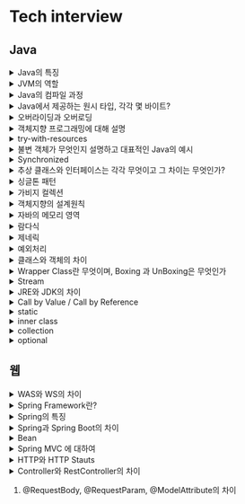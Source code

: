 # Tech interview

## Java
<details>


<summary> Java의 특징 </summary>
Java는 객체지향 프로그래밍 언어로 기본 자료형을 제외한 모든 요소들이 객체로 표현됩니다.

- 객체 지향 개념의 특징인 캡슐화, 상속, 다형성이 잘 적용된 언어
- 장점
  - 자바는 자바 프로그램이 실행되는 동안 운영체제를 대신하는 자바 가상 머신 JVM 위에서 동작하기에 운영체제에 독립적이다
    - GabageCollector를 통한 자동적인 메모리 관리 가능
- 단점
  - JVM 위에서 동작한다는 것은 큰 장점이지만 JVM 위에서 동작하기때문에 다른 언어에 비교하여 실행 속도가 느리다는 단점이 있다
  - 다중 상속이나 타입에 엄격하며 제약이 많음

### 꼬리질문
- 방금 말씀하신 객체 지향 개념의 특징을 설명해주세요
  - 캡슐화
    - 객체 내부의 속성이나 행위를 외부에서 직접 접근할 수 없게 하는 것
    - private 멤버변수, getter/setter

  - 상속
    - 자식 클래스에서 부모 클래스로부터 부모의 모든 자원을 물려 받는 것을 의미
    - 상속을 통해 비효율적인 코드 중복을 피할 수 있고, 부모 클래스의 수정을 통해 자식 클래스 전체가 수정되기때문에 유지보수가 편리함
      ### 꼬리질문2
        - 자바는 다중상속을 지원하지않는데 그 이유는? 그리고 인터페이스는 지원하는데 왜 가능?
          - 다중상속의 경우 하나의 클래스가 여러 상위 클래스를 상속받는 것을 말하는데 여러 상위 클래스에 동일한 이름의 메소드가 있을 때 하위 클래스에서 어떤 메소드를 사용해야하는지 알 수 없는 문제가 발생해 자바에서는 다중상속을 지원하지않는것입니다.
          - 인터페이스는 구현체가 없기때문에 가능합니다.
    - 예시: Spring Data JPA를 사용하면 Repository에서 JpaRepository를 상속하여 우리가 직접 기능을 정의하지않아도 CRUD, Paging 등의 기능을 사용할 수 있는 것
  - 추상화
    - 클래스들의 공통적인 요소를 뽑아서 상위 클래스를 만들어내는 것
    - 즉, 공통적인 속성과 기능을 정의함으로써 코드의 중복을 줄이는 것
    - 자바에서의 예시로는 추상클래스와 인터페이스가 있음
  - 다형성
    - 하나의 객체나 메소드가 여러가지 다른 형태를 가질 수 있는 것
    - 오버라이딩과 오버로딩이 그 예시
</details>

<details>
<summary> JVM의 역할 </summary>

- JVM은 스택 기반으로 동작

- Java Byte Code를 OS에 맞게 해석해주는 역할

- 가비지컬렉션을 통해 자동적인 메모리 관리
</details>

<details>
<summary> Java의 컴파일 과정 </summary>

- 개발자가 확장자명이 .java인 자바 파일을 생성하여 build
- java compiler에 의해 확장자명 .class인 자바 바이트코드를 생성
- Class Loader를 통해 JVM 메모리 내로 로드
- 실행엔진을 통해 컴퓨터가 읽을 수 있는 기계어로 해석

</details>

<details>
<summary> Java에서 제공하는 원시 타입, 각각 몇 바이트? </summary>

- 정수형 byte(1), short(2), int(4), Long(8)
- 실수형 float(4), double(8)
- 문자형 char(2)
- 논리형 boolean(1)
</details>

<details>
<summary> 오버라이딩과 오버로딩 </summary>

- 오버라이딩은 상위 클래스의 메소드를 하위 클래스의 메소드에서 재정의하는것
  - toString, 상속
- 오버로딩은 같은 이름의 메소드를 매개변수의 타입과 갯수를 다르게하여 여러개 정의하는것
  - 생성자 오버로딩(매개변수 없는 경우, 모든 매개변수가 있는 경우)
</details>

<details>
<summary> 객체지향 프로그래밍에 대해 설명 </summary>

- 객체지향 프로그래밍은 현실세계에 존재하는 모든 사물을 객체로 보고, 프로그래밍 구현 시 프로그램에 필요한 객체를 파악하고 그 상태와 행위를 가진 객체를 만들어 각각 객체들의 역할이 무엇인지 정의하여 객체들 간의 상호작용을 통해 프로그램을 만드는 것
- 기능이 아닌 객체가 중심으로 누가 무엇을 할것인가를 정의하는 것입니다.
- 특징으로는 캡슐화, 상속, 다형성, 추상화 등이 있고 모듈을 재사용할 수 있다는 장점이 있어 확장 및 유지보수가 용이합니다.
</details>


<details>
<summary> try-with-resources </summary>

- try-catch-finally의 문제점을 보완하기 위해 나온 개념
- try() 안에 자원 객체를 전달하면 try 블록이 끝나고 자동으로 자원을 해제해주는 기능입니다.
- 따로 finally 문을 작성하지 않아도 됩니다.

</details>

<details>
<summary> 불변 객체가 무엇인지 설명하고 대표적인 Java의 예시 </summary>

- 불변 객체란 객체가 생성된 이후 내부의 상태가 변하지 않는 객체
- Java에서는 원시 타입의 경우 final 키워드를 사용해 불변객체를 만들 수 있고 참조 타입일 경우엔 추가적인 작업이 필요함
- 참조타입일 경우 배열을 예시로 들면 배열을 받아 copy해서 저장하고, getter를 clone으로 반환하여 불변 객체를 만들 수 있습니다.
- 리스트도 마찬가지로 내부를 복사하여 전달하는데 이를 방어적 복사라고 합니다.
- 불변객체는 Thread-safe하여 병렬 프로그래밍에 유용하며, 동기화롤 고려하지 않아도 됩니다.
  - Thread-safe 하다는 것은?
    - Thread는 프로그램의 독립적인 실행 흐름, 여러 작업을 동시에 처리하기 위해 사용
    - Thread-safe는 멀티쓰레드 프로그래밍 환경에서 사용되는 용어로 어떤 자원에 여러 쓰레드가 동시에 접근해도 프로그램 실행에 문제가 없는 상태를 의미합니다.
- 메소드 호출 시 파라미터 값이 변하지 않는다는 것을 보장할 수 있습니다
- 가비지 컬렉터가 스캔하는 객체의 수가 줄기때문에 가비지 컬렉션 성능을 높일 수 있습니다. 
</details>

<details>
<summary> Synchronized </summary>
멀티 쓰레드 환경에서 사용되는 키워드로 동기화

- 하나의 쓰레드에서 자원을 사용하고 있다면 다른 쓰레드에서 접근하는 것을 막아 교착 상태를 방지하는 키워드
- 데이터의 Thread-safe를 위해 자바에서 제공하는 키워드
- 변수와 메소드에 사용할 수 있음
- 키워드를 너무 많이 사용하면 동기화 요청이 너무 많아져 성능 저하가 될 수 있어 적절히 사용해야함


</details>

<details>
<summary> 추상 클래스와 인터페이스는 각각 무엇이고 그 차이는 무엇인가? </summary>

- 추상 클래스는 클래스 내에 메소드에 선언부만 있고 구현부가 없는 추상메소드가 하나 이상 포함하는 클래스를 추상 클래스라고 합니다.
- 인터페이스는 모든 메소드가 추상 메소드로 이루어진것
### 공통점
- new 연산자로 인스턴스 생성 불가
- 사용을 위해 하위 클래스에서 확장 / 구현
### 차이점
- 추상 클래스는 클래스 내에 변수, 구현부가 있는 메소드가 존재할 수 있지만 인터페이스는 불가능
- 추상클래스는 다중상속이 불가능, 인터페이스는 가능
</details>

<details>
<summary> 싱글톤 패턴 </summary>

- 단 하나의 인스턴스를 생성해 사용하는 디자인 패턴
- 인스턴스가 1개만 존재해야 한다는 것을 보장하고 싶은 경우와 동일한 인스턴스를 자주 생성해야하는 경우 메모리 낭비 방지를 위해 주로 사용

</details>

<details>
<summary> 가비지 컬렉션 </summary>

- Java의 메모리 구조 중 Heap 메모리 영역에 동적 할당되었으나 더이상 참조되지 않는 대상을 탐지하여 메모리에서 해제하는 JVM의 기능
  - 왜 Heap 영역인가? -> 객체가 새로 생성되면 Heap 영역에 되기때문
  - 더이상 참조되지않는다는 것 객체가 null 이 되는 것
- 개발자가 코드로 호출할 필요 없이 JVM이 백그라운드에서 자동적으로 수행
</details>

<details>
<summary> 객체지향의 설계원칙 </summary>

객체 지향의 설계 원칙은 SOLID 라고 함
### S
SRP 단일 책임의 원칙
- 하나의 클래스는 하나의 책임을 가져야하며, 변경 또한 하나의 이유를 가져야함
### O
OCP 개방 폐쇄의 원칙
- 클래스는 확장에는 개방적이고 변경에는 폐쇄적이여야함
### L
LSP 리스코프 치환의 원칙
- 하위 타입의 객체는 상위 타입의 객체에서 가능한 행위를 수행할 수 있어야함
- 즉 하위 타입은 상위 타입으로 대체될 수 있어야함
### I
ISP 인터페이스 분리의 원칙
- 인터페이스는 최소한의 기능을 가져야 한다는 원칙
- SRP와 동일한 개념으로 SRP는 클래스 ISP는 인터페이스가 그 대상이 된다는 것
### D
DIP 의존관계 역전의 원칙
- 구현클래스에 의존하지말고 보다 추상적인 클래스 (인터페이스)에 의존해야한다는 것

</details>

<details>
<summary> 자바의 메모리 영역 </summary> 

- 자바의 메모리영역은 크게 모든 스레드가 공유해서 사용하는 메소드영역, 힙영역
- 스레드 별로 하나씩 생성되는 스택영역, PC 레지스터, 네이티브 메서드 스택으로 구분됨
  - 메소드 영역은 static 변수, final 클래스 등이 생성되는 영역,  JVM이 동작해서 클래스가 로딩될 때 생성
  - 힙 영역 new 키워드로 생성된 객체와 배열 등이 생성되는 영역, 런타임시 할당
    - GC가 사용하지않는 인스턴스를 감지해 메모를 관리하는 영역
  - 스택영역은 지역 변수, 파라미터, 리턴 값 등이 생성되는 영역, 컴파일 타임 시 할당
  - PC 레지스터는 현재 스레드가 실행되는 부분의 주소와 명령을 저장하고 있는 영역
  - 네이티브 메서드 스택
    - 자바 이외의 언어로 작성된 네이티브 코드를 실행할 때 사용되는 메모리 영역

</details>

<details>
<summary> 람다식 </summary>
함수형 프로그래밍 기법, 메서드를 하나의 식으로 표현하는 방식

### 람다식의 장점
코드의 간결성과 가독성을 높일 수 있음

### 람다식 구현 방법
- 매개변수 -> 구현부로 이용하여 사용
- 구현부가 단일 실행문이면 {} 실행 가능
- 단일문이 return문만이면 괄호를 생략 가능

### 익명함수란
- 이름이 붙지 않고 프로그램에서 일시적으로 한번만 사용되고 버려지는 객체
- 재사용성이 없음
- 일시적으로 한번만 사용되어야 하는 객체의 경우 사용

</details>

<details>
<summary> 제네릭 </summary>
클래스나 메서드에서 사용될 데이터 타입을 미리 지정하지 않고 실행 시점에 결정할 수 있도록 하는 기술

- List가 그 예시, List에 담기는 객체를 그 때 그 때 지정해서 사용하는 것
- <> 괄호로 사용할 수 있음
- 제네릭은 괄호 내부에 식별자 기호를 지정해서 사용할 수 있는데 이 때 식별자를 타입 매개변수라고 하며 T로 사용함
### 타입 매개변수
- 제네릭을 이용한 클래스나 메소드 설계 시 사용
- jdk 1.7 버전 이후부터 new 생성자 부분의 제네릭 타입 생략 가능 -> 제네릭 나름 타입 추론을 하여 생략된 곳을 넣어주기 때문
- 타입 파라미터에 할당 가능한 타입은 Reference 타입 뿐
- Wrapper 클래스 (Integer, Double 등)이 이때 사용됨
- 제네릭 내부에 타입은 여러개 지정할 수 있음
### 제네릭 사용 이유와 이점
- 컴파일 시 타입 검사를 통해 예외 방지
- 불필요한 캐스팅을 없애 성능 향상

</details>

<details>
<summary> 예외처리 </summary>
  
  - 예외란 실행 도중 발생한 비정상적인 상황을 말하며 예외 처리를 통해 프로그램이 비 정상적으로 종료되지 않도록 처리 가능
  - try-catch-finally 구문을 사용하거나 throws 예외 타입을 메서드 선언부에 추가
  - ExceptionHandler를 통해 전역적으로 처리하는 방법 등이 있음

</details>

<details> 
<summary> 클래스와 객체의 차이 </summary>

- 클래스는 객체를 만들어내기 위한 설계도로 객체를 생성하는데에 사용됨
- 객체는 클래스를 기반으로 생성된 것
- 객체에 메모리가 할당되어 실제로 활용되는 실체를 인스턴스 (소프트웨어 내로 들어오면 인스턴스)

</details>

<details>
<summary> Wrapper Class란 무엇이며, Boxing 과 UnBoxing은 무엇인가 </summary>

- 자바의 원시타입, 기본 자료형 int, long 등을 객체로 표현한 것을 Wrapper Class라고 함
- 기본 자료형을 Wrapper class로 변환하는 것을 Boxing 그 반대를 UnBoxing 이라고 함
### 꼬리질문
Wrapper Class를 왜 사용하는가?
- 자바의 원시타입은 null 값이 들어갈 수 없음, 또한 이들은 참조 객체가 아니기 때문에 제네릭 구문 내에 사용할 수 없음
  - 제네릭의 < > 안에는 참조 객체만 들어갈 수 있기때문
- 그래서 이를 위해 Wrapper Class를 사용

</details>

<details>
<summary> Stream </summary>

- 자바8에서 추가된 람다를 활용할 수 있는 기술 중 하나
- 자바 8 이전에는 배열이나 컬렉션 인스턴스를 다루기 위해 for문이나 foreach 문을 돌면서 요소를 하나하나 꺼내서 다루었어야함
- 이를 람다식을 활용하여 보다 간결하게 표현할 수 있게 하는 것
- forEach, filter, map 등이 있음

</details>
<details>
<summary> JRE와 JDK의 차이 </summary>

#### JRE
- java runtime environment 로 자바 프로그램을 실행시키는 환경
- read only

#### JDK
- java development kit 로 자바를 활용해서 개발하는데 사용, jdk는 jre를 포함하고 있다
- write, read only
</details>

<details>
<summary> Call by Value / Call by Reference </summary>
- 메소드의 매개변수 호출 방식
- Call by value는 값을 전달하는 것으로 a 메소드에서 보낸 값을 b에서 변경한다고 해도 a 메소드가 가지고 있던 본래의 값이 변화하지 않음
- Call by reference는 객체의 참조값, 주소를 전달하는 것으로 a 메소드에서 보낸 객체를 b 메소드에서 변경하면 a 메소드가 가지고 있던 본래의 값 또한 변경되는 것

</details>

<details>
<summary> static </summary>
고정된 이라는 의미를 가짐, 메모리에 한번 할당되어 프로그램이 종료될 때 해제되는 것

- static 키워드는 변수나 메소드에 사용할 수 있습니다
- 클래스가 메모리에 올라갈 때 자동으로 생성되며 클래스 로딩이 끝나면 바로 사용 가능합니다. 즉 인스턴스 생성 없이 사용 가능하다는 것
- 메소드 영역에 생성되기 때문에 GC의 관리를 받지 않고 프로그램이 종료될 때까지 메모리에 값이 유지된 채로 존재하게 됨

#### 사용하는 이유
- 자주 변하지 않는 값이나 공통으로 사용되는 값인 공용 자원에 접근 시 매번 메모리에 로딩하고 값을 읽어들이는 것보다 비용을 줄이고 효율을 높일 수 있음
- 인스턴스 생성 없이 바로 사용 가능하여 프로그램 내에서 공통으로 사용되는 데이터들을 관리할 때 이용
  #### 예시
  - Controller 반환 시 ResponseEntity 를 사용했는데 그 때 body에 보낼 내용을 CommonResponse에 담아서 보냈다. 그 때 CommonResponse 클래스 내 toResponse라는 static 메소드를 사용하여 CommonResponse 인스턴스를 생성하지않고 바로 body에 담아 보낼 수 있었음
</details>

<details>
<summary> inner class </summary>



</details>

<details>
<summary> collection </summary>

- 배열 사용 시 크기가 고정적이고 데이터 삭제 시 해당 인덱스의 데이터가 비면서 메모리가 낭비되는 등의 문제점이 있었음
- 이러한 문제없이 다수의 데이터를 효율적으로 관리하고자 만들어진 자료구조들이 있는 라이브러리
- collection 인터페이스에는 List, Set 


</details>

<details>
<summary> optional </summary> 
  
- 개발 시 가장 흔히 발생하는 예외 중 하나인 NullPointerException을 피하기 위해 null 검사를 해야하는데 그에 대한 처리를 모두 작성하면 코드가 복잡해질 수 있음
- Optional 클래스를 사용해 NPE를 방지할 수 있도록 함
- null이 올 수 있는 값을 감싸는 Wrapper 클래스

- Optional.empty, 등등이 있지만 가장 많이 사용한 것은 Optional.get.orElseThrow, 예외가 발생할 때의 처리를 해줄 수 있음

- Optional을 너무 많이 사용하면 시스템 성능이 저하되기 때문에 결과가 null이 될 수 있으며 그로 인해 오류가 발생할 가능성이 매우 높을 때만 잘 사용해야함

</details>

## 웹
<details>
<summary> WAS와 WS의 차이 </summary>
- WS는 Web Server의 약어로 클라이언트가 브라우저 주소창에 어떤 url을 입력하여 페이지를 요청하면 http 요청을 받아 들여 정적인 콘텐츠를 사용자에게 전달해주는 것으로 비즈니스 로직을 넣을 수 없음
    - Nginx, Apache 등이 예시 

- WAS는 Web Application Server의 약어로 클라이언트가 브라우저 주소창에 어떤 url을 입력하여 페이지를 요청하면 http 요청을 받아들여 동작함. 웹 서버가 할 수 있는 대부분의 기능 외에도 비즈니스 로직을 처리할 수 있어 사용자에게 동적인 콘텐츠 전달 가능
    - Tomcat, PHP, ASP 등
  
</details>

<details>
<summary> Spring Framework란? </summary>

### Framework란
- 특정 형태의 소프트웨어 문제를 해결하기 위해 상호 협력하는 클래스 프레임과 인터페이스 프레임의 집합
- 개발 시간을 줄일 수 있고 오류로부터 자유로울 수 있다는 장점
- 프레임워크는 개발자의 자유를 제한하기 위한 것으로 프레임워크에 의존하면 개발 능력이 떨어질 수 있음

### Spring Framework란?
- 스프링 프레임워크는 자바 개발을 편리하게 해주는 오픈소스 경량급 프레임워크

</details>

<details>
<summary> Spring의 특징</summary>

- 스프링은 경량 컨테이너로서 자바 객체의 생성, 소멸과 같은 라이프사이클을 관리하며 스프링으로부터 필요한 객체를 얻어올 수 있음
- 스프링의 특징으로는 IoC, DI AOP가 있음
### IoC
IoC는 제어의 역전, 컨트롤의 제어권이 사용자가 아닌 프레임워크에 있어서 필요에 따라 스프링에서 사용자의 코드를 호출한다는 것, 예시로 @Controller나 @Service 어노테이션을 통해 생성한 bean 객체의 라이프사이클 관리를 개발자가 아닌 스프링 프레임워크가 관리하게끔 함

### DI
DI는 의존성 주입의 약자로 사용할 객체를 직접 생성하지 않고 외부로부터 주입받아 사용하는 것. 이를 통해 객체간의 결합도를 줄이고 코드 재사용성을 높일 수 있음

### AOP
AOP는 관점지향프로그래밍의 약자로 핵심 비즈니스 로직에서 로깅과 같은 공통 관심사항을 분리하여 모듈화하는 것을 의미함, 중복 코드를 제거하고 재활용성을 극대화할 수 있음

</details>

<details>
<summary> Spring과 Spring Boot의 차이 </summary>

- Spring은 Java 기반 오픈 소스 프레임워크이며 대표적인 특징으로 DI, IoC, AOP가 있음
- Spring Boot는 Spring Framework를 사용하기 위한 설정의 많은 부분을 자동화한 프레임워크
  - SpringBootApplication이라는 어노테이션을 사용해 외부 라이브러리, 내장 톰캣 서버를 사용할 수 있는 것이 예시

</details>

<details>

<summary> Bean </summary>

- 스프링 컨테이너에 객체를 생성하면 객체끼리 의존성을 주입할 수 있는데, 이렇게 생성한 객체를 빈 이라고함
- @Component 어노테이션을 클래스 상단에 붙이면 해당 클래스들은 스프링 컨테이너에의해 자동으로 생성되어 스프링 빈으로 등록
- @Configuration 어노테이션을 클래스 선언부에 추가하여 설정 클래스를 만들고, 특정 탕비을 리턴하는 메소드를 만들어 @Bean을 붙이면 빈 객체가 생성됨
- 등록된 빈 객체들은 @Autowired나 @RequiredArgsConstructor를 통해 사용할 수 있음

</details>



<details>
<summary> Spring MVC 에 대하여</summary>

### Spring MVC란?
- MVC는 Model, View, Controller의 약자로 각 계층별 기능을 구분하는데 중점을 둔 디자인 패턴
- Model은 데이터 관리 및 비즈니스 로직을 처리하는 부분 (DTO, Service)
- View는 비즈니스 로직의 처리 결과를 통해 UI가 표현되는 부분 (html, tymeleaf 등)
- Controller는 사용자의 요청을 처리하고 Model과 View를 중개하는 역할

### Spring MVC 동작 흐름
1. 클라이언트가 URL을 통해 요청을 전송
2. DispatcherServlet이 핸들러 매핑을 통해 해당 요청이 어느 컨트롤러에게 온 요청인지 찾음
3. DispatcherServlet이 핸들러 어뎁터에게 요청의 전달을 맡김
4. 핸들러 어뎁터가 해당 컨트롤러로 요청을 전달
5. 컨트롤러가 비즈니스 로직 처리 후 반환할 뷰의 이름을 반환
6. DispatcherServlet은 뷰 리졸버를 통해 반환할 뷰를 찾음
7. DispatcherServlet이 컨트롤러에서 뷰에 전달할 데이터를 추가
8. 데이터가 추가된 뷰를 반환

</details>

<details>
<summary> HTTP와 HTTP Stauts </summary>

- HTTP는 서버와 클라이언트간 통신을 위한 통신 규약이다. 사용자가 웹 서버에 http 요청을 전송하고 서버는 사용자에게 http 응답을 응답함
- 응답 시 상태 코드를 통해 요청의 성공 여부를 확인할 수 있음
- 대표적으로 성공을 의미하는 200번대, 클라이언트 오류를 의미하는 400번대, 서버 오류를 의미하는 500번대가 있음

</details>

<details>

<summary> Controller와 RestController의 차이 </summary>

- Spring MVC의 컨트롤러는 @Controller 어노테이션을 적용시키고 RESTful 서비스를 개발 시 @Controller에 @ResponseBody를 합친 RestController를 사용함
- Controller는 View를 반환하기 위해 컨트롤러에서 뷰의 이름을 반환하고 dispatcher servlet이 뷰 리졸버를 통해 뷰를 반환함
- RestController는 컨트롤러에서 View의 이름을 반환하는 것이 아닌 ResponseEntity에 데이터를 담아 JSON 형체로 반환함 
  - Controller 사용 후 return 타입에 @ResponseBody를 붙여 ResponseEntity를 반환하는 것과 흐름이 동일함

</details>

1. @RequestBody, @RequestParam, @ModelAttribute의 차이
